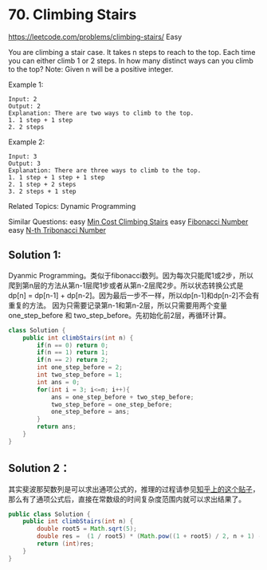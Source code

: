 # 70. Climbing Stairs
<https://leetcode.com/problems/climbing-stairs/>
Easy

You are climbing a stair case. It takes n steps to reach to the top.
Each time you can either climb 1 or 2 steps. In how many distinct ways can you climb to the top?
Note: Given n will be a positive integer.

Example 1:

    Input: 2
    Output: 2
    Explanation: There are two ways to climb to the top.
    1. 1 step + 1 step
    2. 2 steps
Example 2:

    Input: 3
    Output: 3
    Explanation: There are three ways to climb to the top.
    1. 1 step + 1 step + 1 step
    2. 1 step + 2 steps
    3. 2 steps + 1 step

Related Topics: Dynamic Programming  

Similar Questions: 
    easy [Min Cost Climbing Stairs](https://leetcode.com/problems/min-cost-climbing-stairs/)
    easy [Fibonacci Number](https://leetcode.com/problems/fibonacci-number/)
    easy [N-th Tribonacci Number](https://leetcode.com/problems/n-th-tribonacci-number/)

## Solution 1:
Dyanmic Programming。类似于fibonacci数列。因为每次只能爬1或2步，所以爬到第n层的方法从第n-1层爬1步或者从第n-2层爬2步。所以状态转换公式是dp[n] = dp[n-1] + dp[n-2]。因为最后一步不一样，所以dp[n-1]和dp[n-2]不会有重复的方法。
因为只需要记录第n-1和第n-2层，所以只需要用两个变量one_step_before 和 two_step_before。先初始化前2层，再循环计算。

```java
class Solution {
    public int climbStairs(int n) {
        if(n == 0) return 0;
        if(n == 1) return 1;
        if(n == 2) return 2;
        int one_step_before = 2;
        int two_step_before = 1;
        int ans = 0;
        for(int i = 3; i<=n; i++){
            ans = one_step_before + two_step_before;
            two_step_before = one_step_before;
            one_step_before = ans;
        }
        return ans;
    }
}
```

## Solution 2：
其实斐波那契数列是可以求出通项公式的，推理的过程请参见[知乎上的这个贴子](https://zhuanlan.zhihu.com/p/26679684)，那么有了通项公式后，直接在常数级的时间复杂度范围内就可以求出结果了。

```java
public class Solution {
    public int climbStairs(int n) {
        double root5 = Math.sqrt(5);
        double res =  (1 / root5) * (Math.pow((1 + root5) / 2, n + 1) - Math.pow((1 - root5) / 2, n + 1));
        return (int)res;
    }
}
```